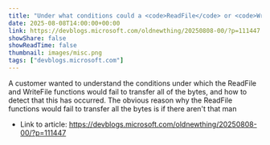 ```yaml
---
title: "Under what conditions could a <code>Read­File</code> or <code>Write­File</code> fail to transfer all of the bytes, and how do I detect that?"
date: 2025-08-08T14:00:00+00:00
link: https://devblogs.microsoft.com/oldnewthing/20250808-00/?p=111447
showShare: false
showReadTime: false
thumbnail: images/misc.png
tags: ["devblogs.microsoft.com"]
---
```

A customer wanted to understand the conditions under which the Read­File and Write­File functions would fail to transfer all of the bytes, and how to detect that this has occurred. The obvious reason why the Read­File functions would fail to transfer all the bytes is if there aren't that man

- Link to article: https://devblogs.microsoft.com/oldnewthing/20250808-00/?p=111447